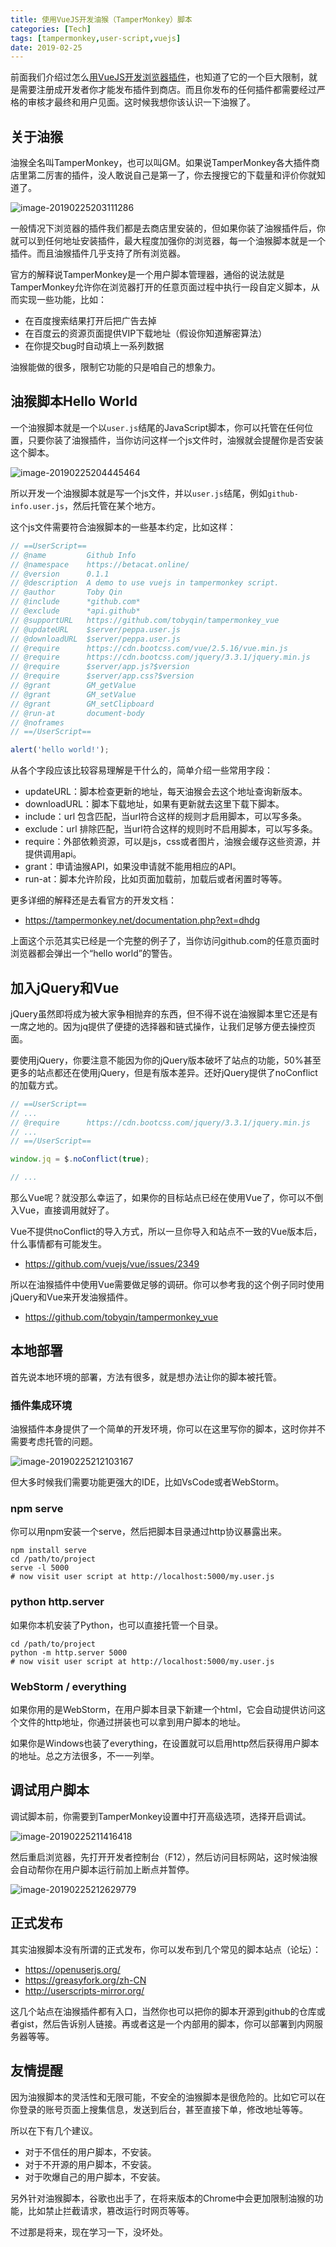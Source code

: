 ```yaml
---
title: 使用VueJS开发油猴（TamperMonkey）脚本
categories: [Tech]
tags: [tampermonkey,user-script,vuejs]
date: 2019-02-25
---
```


前面我们介绍过怎么[用VueJS开发浏览器插件](https://betacat.online/posts/2019-02-24/build-chrome-extension-with-vuejs/)，也知道了它的一个巨大限制，就是需要注册成开发者你才能发布插件到商店。而且你发布的任何插件都需要经过严格的审核才最终和用户见面。这时候我想你该认识一下油猴了。

## 关于油猴

油猴全名叫TamperMonkey，也可以叫GM。如果说TamperMonkey各大插件商店里第二厉害的插件，没人敢说自己是第一了，你去搜搜它的下载量和评价你就知道了。

![image-20190225203111286](images/image-20190225203111286.png)

一般情况下浏览器的插件我们都是去商店里安装的，但如果你装了油猴插件后，你就可以到任何地址安装插件，最大程度加强你的浏览器，每一个油猴脚本就是一个插件。而且油猴插件几乎支持了所有浏览器。

官方的解释说TamperMonkey是一个用户脚本管理器，通俗的说法就是TamperMonkey允许你在浏览器打开的任意页面过程中执行一段自定义脚本，从而实现一些功能，比如：

- 在百度搜索结果打开后把广告去掉
- 在百度云的资源页面提供VIP下载地址（假设你知道解密算法）
- 在你提交bug时自动填上一系列数据

油猴能做的很多，限制它功能的只是咱自己的想象力。

## 油猴脚本Hello World

一个油猴脚本就是一个以`user.js`结尾的JavaScript脚本，你可以托管在任何位置，只要你装了油猴插件，当你访问这样一个js文件时，油猴就会提醒你是否安装这个脚本。

![image-20190225204445464](images/image-20190225204445464.png)

所以开发一个油猴脚本就是写一个js文件，并以`user.js`结尾，例如`github-info.user.js`，然后托管在某个地方。

这个js文件需要符合油猴脚本的一些基本约定，比如这样：

```javascript
// ==UserScript==
// @name         Github Info
// @namespace    https://betacat.online/
// @version      0.1.1
// @description  A demo to use vuejs in tampermonkey script.
// @author       Toby Qin
// @include      *github.com*
// @exclude      *api.github*
// @supportURL   https://github.com/tobyqin/tampermonkey_vue
// @updateURL    $server/peppa.user.js
// @downloadURL  $server/peppa.user.js
// @require      https://cdn.bootcss.com/vue/2.5.16/vue.min.js
// @require      https://cdn.bootcss.com/jquery/3.3.1/jquery.min.js
// @require      $server/app.js?$version
// @require      $server/app.css?$version
// @grant        GM_getValue
// @grant        GM_setValue
// @grant        GM_setClipboard
// @run-at       document-body
// @noframes
// ==/UserScript==

alert('hello world!');
```

从各个字段应该比较容易理解是干什么的，简单介绍一些常用字段：

- updateURL：脚本检查更新的地址，每天油猴会去这个地址查询新版本。
- downloadURL：脚本下载地址，如果有更新就去这里下载下脚本。
- include：url 包含匹配，当url符合这样的规则才启用脚本，可以写多条。
- exclude：url 排除匹配，当url符合这样的规则时不启用脚本，可以写多条。
- require：外部依赖资源，可以是js，css或者图片，油猴会缓存这些资源，并提供调用api。
- grant：申请油猴API，如果没申请就不能用相应的API。
- run-at：脚本允许阶段，比如页面加载前，加载后或者闲置时等等。

更多详细的解释还是去看官方的开发文档：

- https://tampermonkey.net/documentation.php?ext=dhdg

上面这个示范其实已经是一个完整的例子了，当你访问github.com的任意页面时浏览器都会弹出一个“hello world”的警告。

## 加入jQuery和Vue

jQuery虽然即将成为被大家争相抛弃的东西，但不得不说在油猴脚本里它还是有一席之地的。因为jq提供了便捷的选择器和链式操作，让我们足够方便去操控页面。

要使用jQuery，你要注意不能因为你的jQuery版本破坏了站点的功能，50%甚至更多的站点都还在使用jQuery，但是有版本差异。还好jQuery提供了noConflict的加载方式。

```javascript
// ==UserScript==
// ...
// @require      https://cdn.bootcss.com/jquery/3.3.1/jquery.min.js
// ...
// ==/UserScript==

window.jq = $.noConflict(true);

// ...
```

那么Vue呢？就没那么幸运了，如果你的目标站点已经在使用Vue了，你可以不倒入Vue，直接调用就好了。

Vue不提供noConflict的导入方式，所以一旦你导入和站点不一致的Vue版本后，什么事情都有可能发生。

- https://github.com/vuejs/vue/issues/2349

所以在油猴插件中使用Vue需要做足够的调研。你可以参考我的这个例子同时使用jQuery和Vue来开发油猴插件。

- https://github.com/tobyqin/tampermonkey_vue

## 本地部署

首先说本地环境的部署，方法有很多，就是想办法让你的脚本被托管。

### 插件集成环境

油猴插件本身提供了一个简单的开发环境，你可以在这里写你的脚本，这时你并不需要考虑托管的问题。

![image-20190225212103167](images/image-20190225212103167.png)

但大多时候我们需要功能更强大的IDE，比如VsCode或者WebStorm。

### npm serve

你可以用npm安装一个serve，然后把脚本目录通过http协议暴露出来。

```
npm install serve
cd /path/to/project
serve -l 5000
# now visit user script at http://localhost:5000/my.user.js
```

### python http.server

如果你本机安装了Python，也可以直接托管一个目录。

```
cd /path/to/project
python -m http.server 5000
# now visit user script at http://localhost:5000/my.user.js
```

### WebStorm / everything

如果你用的是WebStorm，在用户脚本目录下新建一个html，它会自动提供访问这个文件的http地址，你通过拼装也可以拿到用户脚本的地址。

如果你是Windows也装了everything，在设置就可以启用http然后获得用户脚本的地址。总之方法很多，不一一列举。

## 调试用户脚本

调试脚本前，你需要到TamperMonkey设置中打开高级选项，选择开启调试。

![image-20190225211416418](images/image-20190225211416418.png)

然后重启浏览器，先打开开发者控制台（F12），然后访问目标网站，这时候油猴会自动帮你在用户脚本运行前加上断点并暂停。

![image-20190225212629779](images/image-20190225212629779.png)

## 正式发布

其实油猴脚本没有所谓的正式发布，你可以发布到几个常见的脚本站点（论坛）：

- https://openuserjs.org/
- https://greasyfork.org/zh-CN
- http://userscripts-mirror.org/

这几个站点在油猴插件都有入口，当然你也可以把你的脚本开源到github的仓库或者gist，然后告诉别人链接。再或者这是一个内部用的脚本，你可以部署到内网服务器等等。

## 友情提醒

因为油猴脚本的灵活性和无限可能，不安全的油猴脚本是很危险的。比如它可以在你登录的账号页面上搜集信息，发送到后台，甚至直接下单，修改地址等等。

所以在下有几个建议。

- 对于不信任的用户脚本，不安装。
- 对于不开源的用户脚本，不安装。
- 对于吹爆自己的用户脚本，不安装。

另外针对油猴脚本，谷歌也出手了，在将来版本的Chrome中会更加限制油猴的功能，比如禁止拦截请求，篡改运行时网页等等。

不过那是将来，现在学习一下，没坏处。